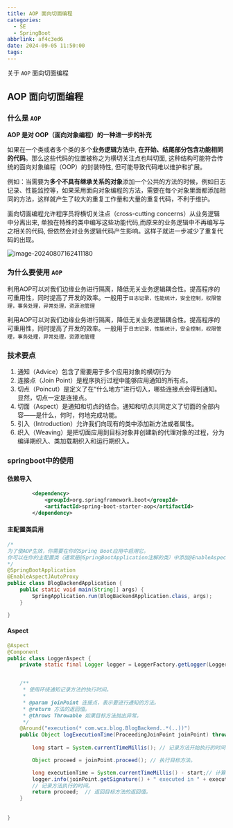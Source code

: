 ```yaml
---
title: AOP 面向切面编程
categories:
  - SE
  - SpringBoot
abbrlink: af4c3ed6
date: 2024-09-05 11:50:00
tags:
---
```


关于 `AOP` 面向切面编程

<!--more-->

## AOP 面向切面编程

### 什么是 `AOP`

**AOP 是对 OOP（面向对象编程）的一种进一步的补充**

如果在一个类或者多个类的多个**业务逻辑方法**中, **在开始、结尾部分包含功能相同的代码**。那么这些代码的位置被称之为横切关注点也叫切面, 这种结构可能符合传统的面向对象编程（OOP）的封装特性, 但可能导致代码难以维护和扩展。

例如：当需要为**多个不具有继承关系的对象**添加一个公共的方法的时候，例如日志记录、性能监控等，如果采用面向对象编程的方法，需要在每个对象里面都添加相同的方法，这样就产生了较大的重复工作量和大量的重复代码，不利于维护。

面向切面编程允许程序员将横切关注点（cross-cutting concerns）从业务逻辑中分离出来, 单独在特殊的类中编写这些功能代码,而原来的业务逻辑中不再编写与之相关的代码, 但依然会对业务逻辑代码产生影响。这样子就进一步减少了重复代码的出现。

![image-20240807162411180](http://wcx0206.oss-cn-nanjing.aliyuncs.com/image-20240807162411180.png)



### 为什么要使用 `AOP`

利用AOP可以对我们边缘业务进行隔离，降低无关业务逻辑耦合性。提高程序的可重用性，同时提高了开发的效率。一般用于`日志记录，性能统计，安全控制，权限管理，事务处理，异常处理，资源池管理`

利用AOP可以对我们边缘业务进行隔离，降低无关业务逻辑耦合性。提高程序的可重用性，同时提高了开发的效率。一般用于`日志记录，性能统计，安全控制，权限管理，事务处理，异常处理，资源池管理`

### 技术要点

1. 通知（Advice）包含了需要用于多个应用对象的横切行为
2. 连接点（Join Point）是程序执行过程中能够应用通知的所有点。
3. 切点（Poincut）是定义了在“什么地方”进行切入，哪些连接点会得到通知。显然，切点一定是连接点。
4. 切面（Aspect）是通知和切点的结合。通知和切点共同定义了切面的全部内容——是什么，何时，何地完成功能。
5. 引入（Introduction）允许我们向现有的类中添加新方法或者属性。
6. 织入（Weaving）是把切面应用到目标对象并创建新的代理对象的过程，分为编译期织入、类加载期织入和运行期织入。

### springboot中的使用

#### 依赖导入

```xml
        <dependency>
            <groupId>org.springframework.boot</groupId>
            <artifactId>spring-boot-starter-aop</artifactId>
        </dependency>
```

#### 主配置类启用

```java
/*
为了使AOP生效，你需要在你的Spring Boot应用中启用它。
你可以在你的主配置类（通常是@SpringBootApplication注解的类）中添加@EnableAspectJAutoProxy注解来启用它。
*/
@SpringBootApplication
@EnableAspectJAutoProxy
public class BlogBackendApplication {
	public static void main(String[] args) {
		SpringApplication.run(BlogBackendApplication.class, args);
	}

}
```

#### Aspect

```java
@Aspect
@Component
public class LoggerAspect {
    private static final Logger logger = LoggerFactory.getLogger(LoggerAspect.class);


    /**
     * 使用环绕通知记录方法的执行时间。
     *
     * @param joinPoint 连接点，表示要进行通知的方法。
     * @return 方法的返回值。
     * @throws Throwable 如果目标方法抛出异常。
     */
    @Around("execution(* com.wcx.blog.BlogBackend..*(..))")
    public Object logExecutionTime(ProceedingJoinPoint joinPoint) throws Throwable {  // ProceedingJoinPoint是JoinPoint的子接口，表示可以执行目标方法。
        
        long start = System.currentTimeMillis(); // 记录方法开始执行的时间。

        Object proceed = joinPoint.proceed(); // 执行目标方法。

        long executionTime = System.currentTimeMillis() - start;// 计算方法执行的时间。
        logger.info(joinPoint.getSignature() + " executed in " + executionTime + "ms");
        // 记录方法执行的时间。
        return proceed;  // 返回目标方法的返回值。
    }
    
    
}

```

